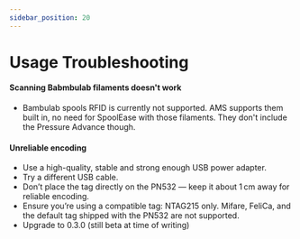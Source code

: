 ```yaml
---
sidebar_position: 20
---
```


# Usage Troubleshooting

#### Scanning Babmbulab filaments doesn't work
- Bambulab spools RFID is currently not supported. AMS supports them built in, no need for SpoolEase with those filaments. They don't include the Pressure Advance though. 

#### Unreliable encoding
- Use a high-quality, stable and strong enough USB power adapter.
- Try a different USB cable.
- Don’t place the tag directly on the PN532 — keep it about 1 cm away for reliable encoding.
- Ensure you’re using a compatible tag: NTAG215 only. Mifare, FeliCa, and the default tag shipped with the PN532 are not supported.
- Upgrade to 0.3.0 (still beta at time of writing)
